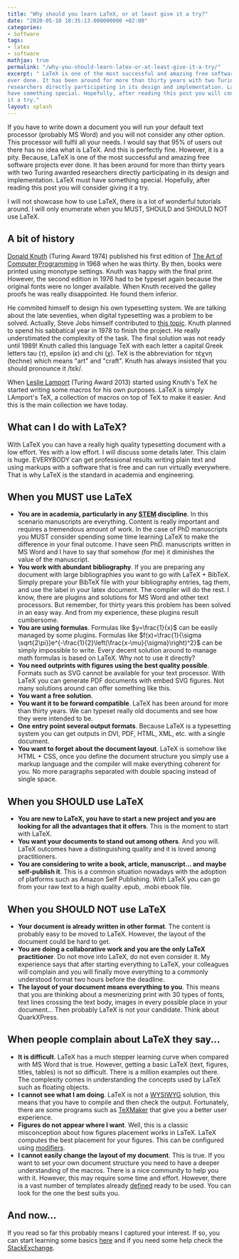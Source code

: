 ```yaml
---
title: "Why should you learn LaTeX, or at least give it a try?"
date: "2020-05-10 18:35:13.000000000 +02:00"
categories:
- Software
tags:
- latex
- software
mathjax: true
permalink: "/why-you-should-learn-latex-or-at-least-give-it-a-try/"
excerpt: " LaTeX is one of the most successful and amazing free software projects
ever done. It has been around for more than thirty years with two Turing awarded
researchers directly participating in its design and implementation. LaTeX must
have something special. Hopefully, after reading this post you will consider giving
it a try."
layout: splash
---
```

If you have to write down a document you will run your default text processor (probably MS Word) and you will not
consider any other option. This processor will fulfil all your needs. I would say that 95% of users out there has no
idea what is LaTeX. And this is perfectly fine. However, it is a pity. Because, LaTeX is one of the most successful and
amazing free software projects ever done. It has been around for more than thirty years with two Turing awarded
researchers directly participating in its design and implementation. LaTeX must have something special. Hopefully, after
reading this post you will consider giving it a try.

I will not showcase how to use LaTeX, there is a lot of wonderful tutorials around. I will only enumerate when you MUST,
SHOULD and SHOULD NOT use LaTeX.

## A bit of history
[Donald Knuth](https://en.wikipedia.org/wiki/Donald_Knuth) (Turing Award 1974) published his first edition of [The Art
of Computer Programming](https://en.wikipedia.org/wiki/The_Art_of_Computer_Programming) in 1968 when he was thirty. By
then, books were printed using monotype settings. Knuth was happy with the final print. However, the second edition in
1976 had to be typeset again because the original fonts were no longer available. When Knuth received the galley proofs
he was really disappointed. He found them inferior.

He commited himself to design his own typesetting system. We are talking about the late seventies, when digital
typesetting was a problem to be solved. Actually, Steve Jobs himself contributed to [this
topic](https://www.ted.com/talks/steve_jobs_how_to_live_before_you_die). Knuth planned to spend his sabbatical year in
1978 to finish the project. He really understimated the complexity of the task. The final solution was not ready until
1989! Knuth called this language TeX with each letter a capital Greek letters tau ($\tau$), epsilon ($\epsilon$) and chi
($\chi$). TeX is the abbreviation for τέχνη (techne) which means "art" and "craft". Knuth has always insisted that you
should pronounce it /tɛk/.

When [Leslie Lamport](https://en.wikipedia.org/wiki/Leslie_Lamport) (Turing Award 2013) started using Knuth's TeX he
started writing some macros for his own purposes. LaTeX is simply LAmport's TeX, a collection of macros on top of TeX to
make it easier. And this is the main collection we have today.

## What can I do with LaTeX?
With LaTeX you can have a really high quality typesetting document with a low effort. Yes with a low effort. I will
discuss some details later. This claim is huge. EVERYBODY can get professional results writing plain text and using
markups with a software that is free and can run virtually everywhere. That is why LaTeX is the standard in academia and
engineering.

## When you MUST use LaTeX
* **You are in academia, particularly in any
[STEM](https://en.wikipedia.org/wiki/Science,_technology,_engineering,_and_mathematics) discipline**. In this scenario
manuscripts are everything. Content is really important and requires a tremendous amount of work. In the case of PhD
manuscripts you MUST consider spending some time learning LaTeX to make the difference in your final outcome. I have
seen PhD. manuscripts written in MS Word and I have to say that somehow (for me) it diminishes the value of the
manuscript.
* **You work with abundant bibliography**. If you are preparing any document with large bibliographies you want to go
with LaTeX + BibTeX. Simply prepare your BibTeX file with your bibliography entries, tag them, and use the label in your
latex document. The compiler will do the rest. I know, there are plugins and solutions for MS Word and other text
processors. But remember, for thirty years this problem has been solved in an easy way. And from my experience, these
plugins result cumbersome.
* **You are using formulas**. Formulas like $y=\frac{1}{x}$ can be easily managed by some plugins. Formulas like
$f(x)=\frac{1}{\sigma \sqrt{2\pi}}e^{-\frac{1}{2}\left(\frac{x-\mu}{\sigma}\right)^2}$ can be simply impossible to
write. Every decent solution around to manage math formulas is based on LaTeX. Why not to use it directly?
* **You need outprints with figures using the best quality possible**. Formats such as SVG cannot be available for your
text processor. With LaTeX you can generate PDF documents with embed SVG figures. Not many solutions around can offer
something like this.
* **You want a free solution**.
* **You want it to be forward compatible**. LaTeX has been around for more than thirty years. We can typeset really old
documents and see how they were intended to be.
* **One entry point several output formats**. Because LaTeX is a typesetting system you can get outputs in DVI, PDF,
HTML, XML, etc. with a single document.
* **You want to forget about the document layout**. LaTeX is somehow like HTML + CSS, once you define the document
structure you simply use a markup language and the compiler will make everything coherent for you. No more paragraphs
separated with double spacing instead of single space.

## When you SHOULD use LaTeX
* **You are new to LaTeX, you have to start a new project and you are looking for all the advantages that it offers**.
This is the moment to start with LaTeX.
* **You want your documents to stand out among others**. And you will. LaTeX outcomes have a distinguishing quality and
it is loved among practitioners.
* **You are considering to write a book, article, manuscript... and maybe self-publish it**. This is a common situation
nowadays with the adoption of platforms such as Amazon Self Publishing. With LaTeX you can go from your raw text to a
high quality .epub, .mobi ebook file.

## When you SHOULD NOT use LaTeX
* **Your document is already written in other format**. The content is probably easy to be moved to LaTeX. However, the
layout of the document could be hard to get.
* **You are doing a collaborative work and you are the only LaTeX practitioner**. Do not move into LaTeX, do not even
consider it. My experience says that after starting everything to LaTeX, your colleagues will complain and you will
finally move everything to a commonly understood format two hours before the deadline.
* **The layout of your document means everything to you**. This means that you are thinking about a mesmerizing print
with 30 types of fonts, text lines crossing the text body, images in every possible place in your document... Then
probably LaTeX is not your candidate. Think about QuarkXPress.

## When people complain about LaTeX they say...
* **It is difficult**. LaTeX has a much stepper learning curve when compared with MS Word that is true. However, getting
a basic LaTeX (text, figures, titles, tables) is not so difficult. There is a million examples out there. The complexity
comes in understanding the concepts used by LaTeX such as floating objects.
* **I cannot see what I am doing**. LaTeX is not a [WYSIWYG](https://en.wikipedia.org/wiki/WYSIWYG) solution, this means
that you have to compile and then check the output. Fortunately, there are some programs such as
[TeXMaker](https://www.xm1math.net/texmaker/) that give you a better user experience.
* **Figures do not appear where I want**. Well, this is a classic misconception about how figures placement works in
LaTeX. LaTeX computes the best placement for your figures. This can be configured using
[modifiers](https://www.overleaf.com/learn/latex/Positioning_of_Figures).
* **I cannot easily change the layout of my document**. This is true. If you want to set your own document structure you
need to have a deeper understanding of the macros. There is a nice community to help you with it. However, this may
require some time and effort. However, there is a vast number of templates already
[defined](https://www.latextemplates.com/) ready to be used. You can look for the one the best suits you.

## And now...
If you read so far this probably means I captured your interest. If so, you can start learning some basics
[here](https://www.latex-tutorial.com/quick-start/) and if you need some help check the
[StackExchange](https://tex.stackexchange.com/).